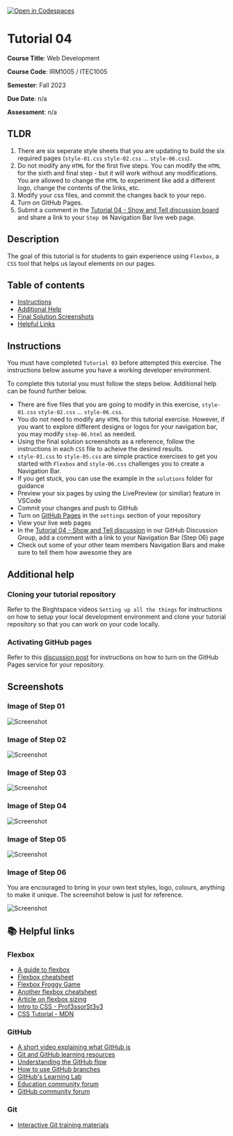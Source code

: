 [![Open in Codespaces](https://classroom.github.com/assets/launch-codespace-7f7980b617ed060a017424585567c406b6ee15c891e84e1186181d67ecf80aa0.svg)](https://classroom.github.com/open-in-codespaces?assignment_repo_id=12320565)
# Tutorial 04

**Course Title**: Web Development

**Course Code**: IRM1005 / ITEC1005

**Semester**: Fall 2023

**Due Date**: n/a

**Assessment**: n/a

## TLDR

1. There are six seperate style sheets that you are updating to build the six required pages (`style-01.css` `style-02.css` ... `style-06.css`). 
2. Do not modify any `HTML` for the first five steps. You can modify the `HTML` for the sixth and final step - but it will work without any modifications. You are allowed to change the `HTML` to experiment like add a different logo, change the contents of the links, etc. 
3. Modify your css files, and commit the changes back to your repo.
2. Turn on GitHub Pages.
3. Submit a comment in the [Tutorial 04 - Show and Tell discussion board](https://github.com/orgs/irm1005-itec1005-fall-2023/discussions/7) and share a link to your `Step 06` Navigation Bar live web page.

## Description

The goal of this tutorial is for students to gain experience using `Flexbox`, a `CSS` tool that helps us layout elements on our pages.

## Table of contents

- [Instructions](#instructions)
- [Additional Help](#additional-help)
- [Final Solution Screenshots](#screenshots)
- [Helpful Links](#📚-helpful-links)

## Instructions

You must have completed `Tutorial 03` before attempted this exercise. The instructions below assume you have a working developer environment.

To complete this tutorial you must follow the steps below. Additional help can be found further below.

- There are five files that you are going to modify in this exercise, `style-01.css` `style-02.css` ... `style-06.css`.
- You do not need to modify any `HTML` for this tutorial exercise. However, if you want to explore different designs or logos for your navigation bar, you may modify `step-06.html` as needed.
- Using the final solution screenshots as a reference, follow the instructions in each `CSS` file to acheive the desired results.
- `style-01.css` to `style-05.css` are simple practice exercises to get you started with `Flexbox` and `style-06.css` challenges you to create a Navigation Bar.
- If you get stuck, you can use the example in the `solutions` folder for guidance
- Preview your six pages by using the LivePreview (or similiar) feature in VSCode
- Commit your changes and push to GitHub
- Turn on [GitHub Pages](https://github.com/orgs/irm1005-itec1005-fall-2023/discussions/4) in the `settings` section of your repository
- View your live web pages
- In the [Tutorial 04 - Show and Tell discussion](https://github.com/orgs/irm1005-itec1005-fall-2023/discussions/7) in our GitHub Discussion Group, add a comment with a link to your Navigation Bar (Step 06) page
- Check out some of your other team members Navigation Bars and make sure to tell them how awesome they are

## Additional help

### Cloning your tutorial repository

Refer to the Birghtspace videos `Setting up all the things` for instructions on how to setup your local development environment and clone your tutorial repository so that you can work on your code locally.

### Activating GitHub pages

Refer to this [discussion post](https://github.com/orgs/irm1005-itec1005-fall-2023/discussions/4) for instructions on how to turn on the GitHub Pages service for your repository.

## Screenshots

### Image of Step 01

![Screenshot](./images/screenshot-step-01.png)

### Image of Step 02

![Screenshot](./images/screenshot-step-02.png)

### Image of Step 03

![Screenshot](./images/screenshot-step-03.png)

### Image of Step 04

![Screenshot](./images/screenshot-step-04.png)

### Image of Step 05

![Screenshot](./images/screenshot-step-05.png)

### Image of Step 06

You are encouraged to bring in your own text styles, logo, colours, anything to make it unique. The screenshot below is just for reference. 

![Screenshot](./images/screenshot-step-06.png)

## 📚 Helpful links

### Flexbox

- [A guide to flexbox](https://css-tricks.com/snippets/css/a-guide-to-flexbox/)
- [Flexbox cheatsheet](https://yoksel.github.io/flex-cheatsheet/)
- [Flexbox Froggy Game](https://flexboxfroggy.com/)
- [Another flexbox cheatsheet](https://www.sketchingwithcss.com/samplechapter/cheatsheet.html)
- [Article on flexbox sizing](https://www.smashingmagazine.com/2018/09/flexbox-sizing-flexible-box/)
- [Intro to CSS - Prof3ssorSt3v3](https://www.youtube.com/watch?v=KFKScNHa-8M&list=PLyuRouwmQCjl4wTSNbb8RTKZuyMhoIxBe)
- [CSS Tutorial - MDN](https://developer.mozilla.org/en-US/docs/Web/CSS)

### GitHub

- [A short video explaining what GitHub is](https://www.youtube.com/watch?v=w3jLJU7DT5E&feature=youtu.be)
- [Git and GitHub learning resources](https://docs.github.com/en/github/getting-started-with-github/git-and-github-learning-resources)
- [Understanding the GitHub flow](https://guides.github.com/introduction/flow/)
- [How to use GitHub branches](https://www.youtube.com/watch?v=H5GJfcp3p4Q&feature=youtu.be)
- [GitHub's Learning Lab](https://lab.github.com/)
- [Education community forum](https://education.github.community/)
- [GitHub community forum](https://github.community/)

### Git

- [Interactive Git training materials](https://githubtraining.github.io/training-manual/#/01_getting_ready_for_class)
